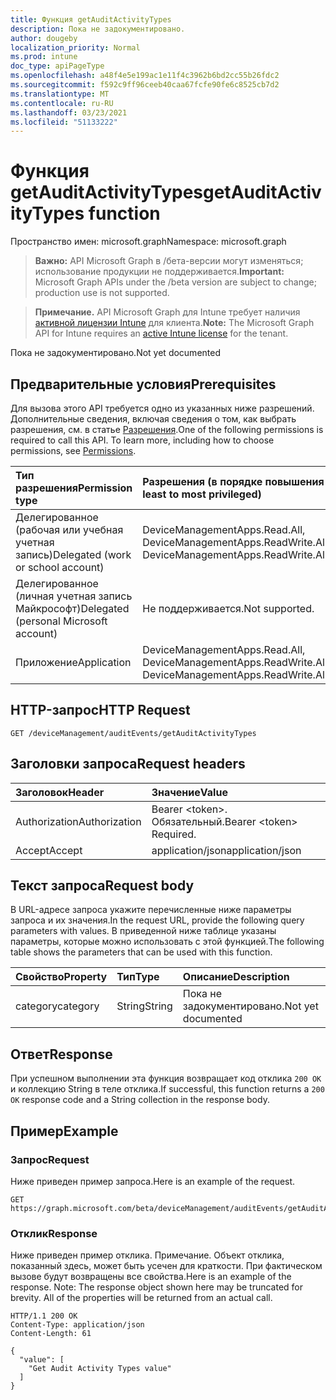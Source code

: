 ```yaml
---
title: Функция getAuditActivityTypes
description: Пока не задокументировано.
author: dougeby
localization_priority: Normal
ms.prod: intune
doc_type: apiPageType
ms.openlocfilehash: a48f4e5e199ac1e11f4c3962b6bd2cc55b26fdc2
ms.sourcegitcommit: f592c9ff96ceeb40caa67fcfe90fe6c8525cb7d2
ms.translationtype: MT
ms.contentlocale: ru-RU
ms.lasthandoff: 03/23/2021
ms.locfileid: "51133222"
---
```

# <a name="getauditactivitytypes-function"></a><span data-ttu-id="28fc9-103">Функция getAuditActivityTypes</span><span class="sxs-lookup"><span data-stu-id="28fc9-103">getAuditActivityTypes function</span></span>

<span data-ttu-id="28fc9-104">Пространство имен: microsoft.graph</span><span class="sxs-lookup"><span data-stu-id="28fc9-104">Namespace: microsoft.graph</span></span>

> <span data-ttu-id="28fc9-105">**Важно:** API Microsoft Graph в /бета-версии могут изменяться; использование продукции не поддерживается.</span><span class="sxs-lookup"><span data-stu-id="28fc9-105">**Important:** Microsoft Graph APIs under the /beta version are subject to change; production use is not supported.</span></span>

> <span data-ttu-id="28fc9-106">**Примечание.** API Microsoft Graph для Intune требует наличия [активной лицензии Intune](https://go.microsoft.com/fwlink/?linkid=839381) для клиента.</span><span class="sxs-lookup"><span data-stu-id="28fc9-106">**Note:** The Microsoft Graph API for Intune requires an [active Intune license](https://go.microsoft.com/fwlink/?linkid=839381) for the tenant.</span></span>

<span data-ttu-id="28fc9-107">Пока не задокументировано.</span><span class="sxs-lookup"><span data-stu-id="28fc9-107">Not yet documented</span></span>

## <a name="prerequisites"></a><span data-ttu-id="28fc9-108">Предварительные условия</span><span class="sxs-lookup"><span data-stu-id="28fc9-108">Prerequisites</span></span>
<span data-ttu-id="28fc9-p101">Для вызова этого API требуется одно из указанных ниже разрешений. Дополнительные сведения, включая сведения о том, как выбрать разрешения, см. в статье [Разрешения](/graph/permissions-reference).</span><span class="sxs-lookup"><span data-stu-id="28fc9-p101">One of the following permissions is required to call this API. To learn more, including how to choose permissions, see [Permissions](/graph/permissions-reference).</span></span>

|<span data-ttu-id="28fc9-111">Тип разрешения</span><span class="sxs-lookup"><span data-stu-id="28fc9-111">Permission type</span></span>|<span data-ttu-id="28fc9-112">Разрешения (в порядке повышения привилегий)</span><span class="sxs-lookup"><span data-stu-id="28fc9-112">Permissions (from least to most privileged)</span></span>|
|:---|:---|
|<span data-ttu-id="28fc9-113">Делегированное (рабочая или учебная учетная запись)</span><span class="sxs-lookup"><span data-stu-id="28fc9-113">Delegated (work or school account)</span></span>|<span data-ttu-id="28fc9-114">DeviceManagementApps.Read.All, DeviceManagementApps.ReadWrite.All</span><span class="sxs-lookup"><span data-stu-id="28fc9-114">DeviceManagementApps.Read.All, DeviceManagementApps.ReadWrite.All</span></span>|
|<span data-ttu-id="28fc9-115">Делегированное (личная учетная запись Майкрософт)</span><span class="sxs-lookup"><span data-stu-id="28fc9-115">Delegated (personal Microsoft account)</span></span>|<span data-ttu-id="28fc9-116">Не поддерживается.</span><span class="sxs-lookup"><span data-stu-id="28fc9-116">Not supported.</span></span>|
|<span data-ttu-id="28fc9-117">Приложение</span><span class="sxs-lookup"><span data-stu-id="28fc9-117">Application</span></span>|<span data-ttu-id="28fc9-118">DeviceManagementApps.Read.All, DeviceManagementApps.ReadWrite.All</span><span class="sxs-lookup"><span data-stu-id="28fc9-118">DeviceManagementApps.Read.All, DeviceManagementApps.ReadWrite.All</span></span>|

## <a name="http-request"></a><span data-ttu-id="28fc9-119">HTTP-запрос</span><span class="sxs-lookup"><span data-stu-id="28fc9-119">HTTP Request</span></span>
<!-- {
  "blockType": "ignored"
}
-->
``` http
GET /deviceManagement/auditEvents/getAuditActivityTypes
```

## <a name="request-headers"></a><span data-ttu-id="28fc9-120">Заголовки запроса</span><span class="sxs-lookup"><span data-stu-id="28fc9-120">Request headers</span></span>
|<span data-ttu-id="28fc9-121">Заголовок</span><span class="sxs-lookup"><span data-stu-id="28fc9-121">Header</span></span>|<span data-ttu-id="28fc9-122">Значение</span><span class="sxs-lookup"><span data-stu-id="28fc9-122">Value</span></span>|
|:---|:---|
|<span data-ttu-id="28fc9-123">Authorization</span><span class="sxs-lookup"><span data-stu-id="28fc9-123">Authorization</span></span>|<span data-ttu-id="28fc9-124">Bearer &lt;token&gt;. Обязательный.</span><span class="sxs-lookup"><span data-stu-id="28fc9-124">Bearer &lt;token&gt; Required.</span></span>|
|<span data-ttu-id="28fc9-125">Accept</span><span class="sxs-lookup"><span data-stu-id="28fc9-125">Accept</span></span>|<span data-ttu-id="28fc9-126">application/json</span><span class="sxs-lookup"><span data-stu-id="28fc9-126">application/json</span></span>|

## <a name="request-body"></a><span data-ttu-id="28fc9-127">Текст запроса</span><span class="sxs-lookup"><span data-stu-id="28fc9-127">Request body</span></span>
<span data-ttu-id="28fc9-128">В URL-адресе запроса укажите перечисленные ниже параметры запроса и их значения.</span><span class="sxs-lookup"><span data-stu-id="28fc9-128">In the request URL, provide the following query parameters with values.</span></span>
<span data-ttu-id="28fc9-129">В приведенной ниже таблице указаны параметры, которые можно использовать с этой функцией.</span><span class="sxs-lookup"><span data-stu-id="28fc9-129">The following table shows the parameters that can be used with this function.</span></span>

|<span data-ttu-id="28fc9-130">Свойство</span><span class="sxs-lookup"><span data-stu-id="28fc9-130">Property</span></span>|<span data-ttu-id="28fc9-131">Тип</span><span class="sxs-lookup"><span data-stu-id="28fc9-131">Type</span></span>|<span data-ttu-id="28fc9-132">Описание</span><span class="sxs-lookup"><span data-stu-id="28fc9-132">Description</span></span>|
|:---|:---|:---|
|<span data-ttu-id="28fc9-133">category</span><span class="sxs-lookup"><span data-stu-id="28fc9-133">category</span></span>|<span data-ttu-id="28fc9-134">String</span><span class="sxs-lookup"><span data-stu-id="28fc9-134">String</span></span>|<span data-ttu-id="28fc9-135">Пока не задокументировано.</span><span class="sxs-lookup"><span data-stu-id="28fc9-135">Not yet documented</span></span>|



## <a name="response"></a><span data-ttu-id="28fc9-136">Ответ</span><span class="sxs-lookup"><span data-stu-id="28fc9-136">Response</span></span>
<span data-ttu-id="28fc9-137">При успешном выполнении эта функция возвращает код отклика `200 OK` и коллекцию String в теле отклика.</span><span class="sxs-lookup"><span data-stu-id="28fc9-137">If successful, this function returns a `200 OK` response code and a String collection in the response body.</span></span>

## <a name="example"></a><span data-ttu-id="28fc9-138">Пример</span><span class="sxs-lookup"><span data-stu-id="28fc9-138">Example</span></span>

### <a name="request"></a><span data-ttu-id="28fc9-139">Запрос</span><span class="sxs-lookup"><span data-stu-id="28fc9-139">Request</span></span>
<span data-ttu-id="28fc9-140">Ниже приведен пример запроса.</span><span class="sxs-lookup"><span data-stu-id="28fc9-140">Here is an example of the request.</span></span>
``` http
GET https://graph.microsoft.com/beta/deviceManagement/auditEvents/getAuditActivityTypes(category='parameterValue')
```

### <a name="response"></a><span data-ttu-id="28fc9-141">Отклик</span><span class="sxs-lookup"><span data-stu-id="28fc9-141">Response</span></span>
<span data-ttu-id="28fc9-p103">Ниже приведен пример отклика. Примечание. Объект отклика, показанный здесь, может быть усечен для краткости. При фактическом вызове будут возвращены все свойства.</span><span class="sxs-lookup"><span data-stu-id="28fc9-p103">Here is an example of the response. Note: The response object shown here may be truncated for brevity. All of the properties will be returned from an actual call.</span></span>
``` http
HTTP/1.1 200 OK
Content-Type: application/json
Content-Length: 61

{
  "value": [
    "Get Audit Activity Types value"
  ]
}
```




